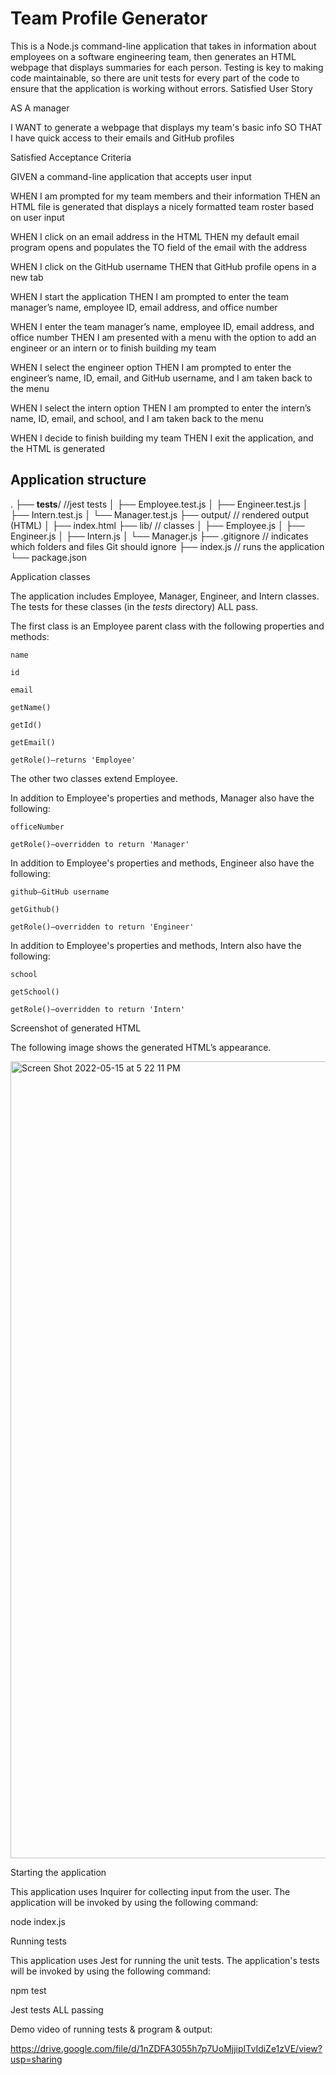 # Team Profile Generator

This is a Node.js command-line application that takes in information about employees on a software engineering team, then generates an HTML webpage that displays summaries for each person. Testing is key to making code maintainable, so there are unit tests for every part of the code to ensure that the application is working without errors.
Satisfied User Story

AS A manager

I WANT to generate a webpage that displays my team's basic info
SO THAT I have quick access to their emails and GitHub profiles

Satisfied Acceptance Criteria

GIVEN a command-line application that accepts user input

WHEN I am prompted for my team members and their information
THEN an HTML file is generated that displays a nicely formatted team roster based on user input

WHEN I click on an email address in the HTML
THEN my default email program opens and populates the TO field of the email with the address

WHEN I click on the GitHub username
THEN that GitHub profile opens in a new tab

WHEN I start the application
THEN I am prompted to enter the team manager’s name, employee ID, email address, and office number

WHEN I enter the team manager’s name, employee ID, email address, and office number
THEN I am presented with a menu with the option to add an engineer or an intern or to finish building my team

WHEN I select the engineer option
THEN I am prompted to enter the engineer’s name, ID, email, and GitHub username, and I am taken back to the menu

WHEN I select the intern option
THEN I am prompted to enter the intern’s name, ID, email, and school, and I am taken back to the menu

WHEN I decide to finish building my team
THEN I exit the application, and the HTML is generated

## Application structure

.
├── __tests__/             //jest tests
│   ├── Employee.test.js
│   ├── Engineer.test.js
│   ├── Intern.test.js
│   └── Manager.test.js
├── output/                  // rendered output (HTML)
│   ├── index.html
├── lib/                   // classes
│   ├── Employee.js
│   ├── Engineer.js
│   ├── Intern.js
│   └── Manager.js
├── .gitignore             // indicates which folders and files Git should ignore
├── index.js               // runs the application
└── package.json

Application classes

The application includes Employee, Manager, Engineer, and Intern classes. The tests for these classes (in the _tests_ directory) ALL pass.

The first class is an Employee parent class with the following properties and methods:

    name

    id

    email

    getName()

    getId()

    getEmail()

    getRole()—returns 'Employee'

The other two classes extend Employee.

In addition to Employee's properties and methods, Manager also have the following:

    officeNumber

    getRole()—overridden to return 'Manager'

In addition to Employee's properties and methods, Engineer also have the following:

    github—GitHub username

    getGithub()

    getRole()—overridden to return 'Engineer'

In addition to Employee's properties and methods, Intern also have the following:

    school

    getSchool()

    getRole()—overridden to return 'Intern'

Screenshot of generated HTML

The following image shows the generated HTML’s appearance.

<img width="1275" alt="Screen Shot 2022-05-15 at 5 22 11 PM" src="https://user-images.githubusercontent.com/97990379/168501148-20a80667-0ff6-4929-8617-d2efef220a00.png">




Starting the application

This application uses Inquirer for collecting input from the user. The application will be invoked by using the following command:

node index.js

Running tests

This application uses Jest for running the unit tests. The application's tests will be invoked by using the following command:

npm test

Jest tests ALL passing


Demo video of running tests & program & output:

https://drive.google.com/file/d/1nZDFA3055h7p7UoMjjipITvIdiZe1zVE/view?usp=sharing

